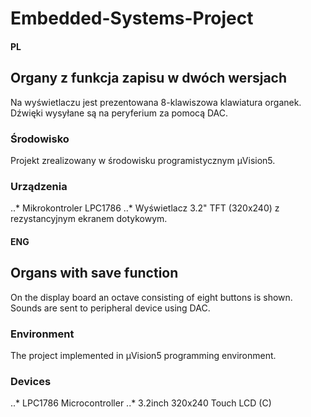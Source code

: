 # Embedded-Systems-Project

#### PL
## Organy z funkcja zapisu w dwóch wersjach
Na wyświetlaczu jest prezentowana 8-klawiszowa klawiatura organek.
Dźwięki wysyłane są na peryferium za pomocą DAC.
### Środowisko
Projekt zrealizowany w środowisku programistycznym µVision5.
### Urządzenia
..* Mikrokontroler LPC1786
..* Wyświetlacz 3.2" TFT (320x240) z rezystancyjnym ekranem dotykowym.


#### ENG
## Organs with save function
On the display board an octave consisting of eight buttons is shown.
Sounds are sent to peripheral device using DAC.
### Environment 
The project implemented in µVision5 programming environment.
### Devices
..* LPC1786 Microcontroller
..* 3.2inch 320x240 Touch LCD (C)
